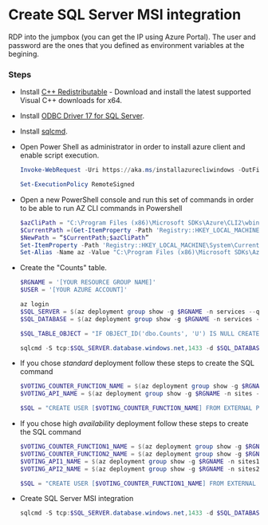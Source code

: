 # Create SQL Server MSI integration

RDP into the jumpbox (you can get the IP using Azure Portal). The user and password are the ones that you defined as environment variables at the begining.

### Steps

- Install [C++ Redistributable](https://support.microsoft.com/help/2977003/the-latest-supported-visual-c-download) - Download and install the latest supported Visual C++ downloads for x64.

- Install [ODBC Driver 17 for SQL Server](https://www.microsoft.com/download/details.aspx?id=56567).

- Install [sqlcmd](https://docs.microsoft.com/sql/tools/sqlcmd-utility?view=sql-server-ver15#download-the-latest-version-of-sqlcmd-utility).

- Open Power Shell as administrator in order to install azure client and enable script execution.

    ```powershell
    Invoke-WebRequest -Uri https://aka.ms/installazurecliwindows -OutFile .\AzureCLI.msi; Start-Process msiexec.exe -Wait -ArgumentList '/I AzureCLI.msi /quiet'; rm .\AzureCLI.msi

    Set-ExecutionPolicy RemoteSigned
    ```

- Open a new PowerShell console and run this set of commands in order to be able to run AZ CLI commands in Powershell

    ```powershell
    $azCliPath = "C:\Program Files (x86)\Microsoft SDKs\Azure\CLI2\wbin"
    $CurrentPath =(Get-ItemProperty -Path 'Registry::HKEY_LOCAL_MACHINE\System\CurrentControlSet\Control\Session Manager\Environment' -Name PATH).path
    $NewPath = “$CurrentPath;$azCliPath”
    Set-ItemProperty -Path 'Registry::HKEY_LOCAL_MACHINE\System\CurrentControlSet\Control\Session Manager\Environment' -Name PATH -Value $NewPath
    Set-Alias -Name az -Value "C:\Program Files (x86)\Microsoft SDKs\Azure\CLI2\wbin\az.cmd"
    ```

- Create the "Counts" table.

    ```powershell
    $RGNAME = '[YOUR RESOURCE GROUP NAME]'
    $USER = '[YOUR AZURE ACCOUNT]'

    az login
    $SQL_SERVER = $(az deployment group show -g $RGNAME -n services --query properties.outputs.sqlServerName.value -o tsv)
    $SQL_DATABASE = $(az deployment group show -g $RGNAME -n services --query properties.outputs.sqlDatabaseName.value -o tsv)

    $SQL_TABLE_OBJECT = "IF OBJECT_ID('dbo.Counts', 'U') IS NULL CREATE TABLE Counts(ID INT NOT NULL IDENTITY PRIMARY KEY, Candidate VARCHAR(32) NOT NULL, Count INT);"

    sqlcmd -S tcp:$SQL_SERVER.database.windows.net,1433 -d $SQL_DATABASE -N -l 30 -U $USER -G -Q $SQL_TABLE_OBJECT
    ```

- If you chose _standard_ deployment follow these steps to create the SQL command

    ```powershell
    $VOTING_COUNTER_FUNCTION_NAME = $(az deployment group show -g $RGNAME -n sites --query properties.outputs.votingFunctionName.value -o tsv)
    $VOTING_API_NAME = $(az deployment group show -g $RGNAME -n sites --query properties.outputs.votingApiName.value -o tsv)

    $SQL = "CREATE USER [$VOTING_COUNTER_FUNCTION_NAME] FROM EXTERNAL PROVIDER;ALTER ROLE db_datareader ADD MEMBER [$VOTING_COUNTER_FUNCTION_NAME];ALTER ROLE db_datawriter ADD MEMBER [$VOTING_COUNTER_FUNCTION_NAME];CREATE USER [$VOTING_API_NAME] FROM EXTERNAL PROVIDER;ALTER ROLE db_datareader ADD MEMBER [$VOTING_API_NAME];ALTER ROLE db_datawriter ADD MEMBER [$VOTING_API_NAME];"
    ```

- If you chose high _availability_ deployment follow these steps to create the SQL command

    ```powershell
    $VOTING_COUNTER_FUNCTION1_NAME = $(az deployment group show -g $RGNAME -n sites1 --query properties.outputs.votingFunctionName.value -o tsv)
    $VOTING_COUNTER_FUNCTION2_NAME = $(az deployment group show -g $RGNAME -n sites2 --query properties.outputs.votingFunctionName.value -o tsv)
    $VOTING_API1_NAME = $(az deployment group show -g $RGNAME -n sites1 --query properties.outputs.votingApiName.value -o tsv)
    $VOTING_API2_NAME = $(az deployment group show -g $RGNAME -n sites2 --query properties.outputs.votingApiName.value -o tsv)

    $SQL = "CREATE USER [$VOTING_COUNTER_FUNCTION1_NAME] FROM EXTERNAL PROVIDER;ALTER ROLE db_datareader ADD MEMBER [$VOTING_COUNTER_FUNCTION1_NAME];ALTER ROLE db_datawriter ADD MEMBER [$VOTING_COUNTER_FUNCTION1_NAME];CREATE USER [$VOTING_API1_NAME] FROM EXTERNAL PROVIDER;ALTER ROLE db_datareader ADD MEMBER [$VOTING_API1_NAME];ALTER ROLE db_datawriter ADD MEMBER [$VOTING_API1_NAME];CREATE USER [$VOTING_COUNTER_FUNCTION2_NAME] FROM EXTERNAL PROVIDER;ALTER ROLE db_datareader ADD MEMBER [$VOTING_COUNTER_FUNCTION2_NAME];ALTER ROLE db_datawriter ADD MEMBER [$VOTING_COUNTER_FUNCTION2_NAME];CREATE USER [$VOTING_API2_NAME] FROM EXTERNAL PROVIDER;ALTER ROLE db_datareader ADD MEMBER [$VOTING_API2_NAME];ALTER ROLE db_datawriter ADD MEMBER [$VOTING_API2_NAME];"
    ```

- Create SQL Server MSI integration

    ```powershell
    sqlcmd -S tcp:$SQL_SERVER.database.windows.net,1433 -d $SQL_DATABASE -N -l 30 -U $USER -G -Q $SQL
    ```